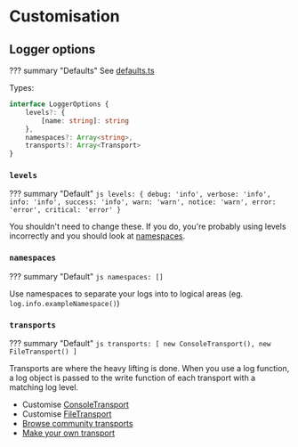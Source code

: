 # Customisation

## Logger options

??? summary "Defaults"
	See [defaults.ts](https://github.com/eartharoid/leekslazylogger/blob/main/src/defaults.ts)


Types:

```ts
interface LoggerOptions {
	levels?: {
		[name: string]: string
	},
	namespaces?: Array<string>,
	transports?: Array<Transport>
}
```
### `levels`

??? summary "Default"
	```js
	levels: {
		debug: 'info',
		verbose: 'info',
		info: 'info',
		success: 'info',
		warn: 'warn',
		notice: 'warn',
		error: 'error',
		critical: 'error'
	}
	```

You shouldn't need to change these. If you do, you're probably using levels incorrectly and you should look at [namespaces](#namespaces).

### `namespaces`

??? summary "Default"
	```js
	namespaces: []
	```

Use namespaces to separate your logs into to logical areas (eg. `log.info.exampleNamespace()`)

### `transports`

??? summary "Default"
	```js
	transports: [
		new ConsoleTransport(),
		new FileTransport()
	]
	```

Transports are where the heavy lifting is done. When you use a log function, a log object is passed to the write function of each transport with a matching log level.

- Customise [ConsoleTransport](../transports/built-in/console)
- Customise [FileTransport](../transports/built-in/file)
- [Browse community transports](../transports/community)
- [Make your own transport](../transports/creating-a-transport)